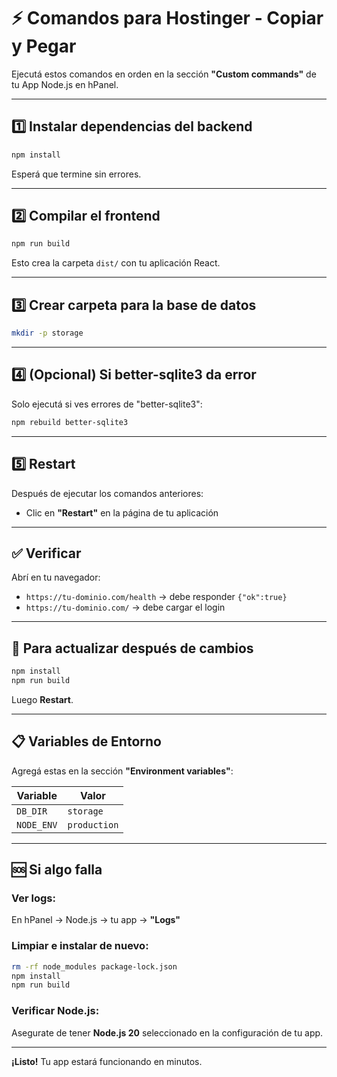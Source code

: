 # ⚡ Comandos para Hostinger - Copiar y Pegar

Ejecutá estos comandos en orden en la sección **"Custom commands"** de tu App Node.js en hPanel.

---

## 1️⃣ Instalar dependencias del backend

```bash
npm install
```

Esperá que termine sin errores.

---

## 2️⃣ Compilar el frontend

```bash
npm run build
```

Esto crea la carpeta `dist/` con tu aplicación React.

---

## 3️⃣ Crear carpeta para la base de datos

```bash
mkdir -p storage
```

---

## 4️⃣ (Opcional) Si better-sqlite3 da error

Solo ejecutá si ves errores de "better-sqlite3":

```bash
npm rebuild better-sqlite3
```

---

## 5️⃣ Restart

Después de ejecutar los comandos anteriores:

- Clic en **"Restart"** en la página de tu aplicación

---

## ✅ Verificar

Abrí en tu navegador:

- `https://tu-dominio.com/health` → debe responder `{"ok":true}`
- `https://tu-dominio.com/` → debe cargar el login

---

## 🔄 Para actualizar después de cambios

```bash
npm install
npm run build
```

Luego **Restart**.

---

## 📋 Variables de Entorno

Agregá estas en la sección **"Environment variables"**:

| Variable | Valor |
|----------|-------|
| `DB_DIR` | `storage` |
| `NODE_ENV` | `production` |

---

## 🆘 Si algo falla

### Ver logs:
En hPanel → Node.js → tu app → **"Logs"**

### Limpiar e instalar de nuevo:
```bash
rm -rf node_modules package-lock.json
npm install
npm run build
```

### Verificar Node.js:
Asegurate de tener **Node.js 20** seleccionado en la configuración de tu app.

---

**¡Listo!** Tu app estará funcionando en minutos.
